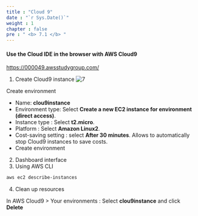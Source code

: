 ```yaml
---
title : "Cloud 9"
date : "`r Sys.Date()`"
weight : 1
chapter : false
pre : " <b> 7.1 </b> "
---
```


#### Use the Cloud IDE in the browser with AWS Cloud9
https://000049.awsstudygroup.com/

1. Create Cloud9 instance
![7][1]

Create environment
-   Name: **clou9instance**
-   Environment type: Select **Create a new EC2 instance for environment (direct access)**.
-   Instance type : Select **t2.micro**.
-   Platform : Select **Amazon Linux2**.
-   Cost-saving setting : select **After 30 minutes**. Allows to automatically stop Cloud9 instances to save costs.
-   Create environment

2. Dashboard interface
3. Using AWS CLI

```sh
aws ec2 describe-instances
```
4. Clean up resources

In AWS Cloud9 > Your environments : Select **clou9instance** and click **Delete**

[1]: /aws-ws/images/7/71/1.png?featherlight=false&width=50pc


